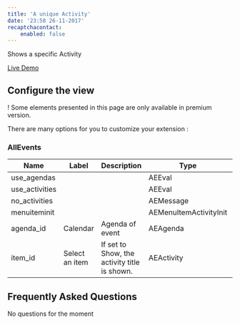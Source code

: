 ```yaml
---
title: 'A unique Activity'
date: '23:58 26-11-2017'
recaptchacontact:
    enabled: false
---
```


Shows a specific Activity

[Live Demo](https://www.allevents3.com/en/demo)

## Configure the view
! Some elements presented in this page are only available in premium version.

There are many options for you to customize your extension :
### AllEvents
| Name | Label | Description | Type | Required | Default |
| ---- | ------| ----------- | ---- | -------- | ------- |
| use_agendas |  |  | AEEval |  |  |
| use_activities |  |  | AEEval |  |  |
| no_activities |  |  | AEMessage |  |  |
| menuiteminit |  |  | AEMenuItemActivityInit |  |  |
| agenda_id | Calendar | Agenda of event | AEAgenda |  |  |
| item_id | Select an item | If set to Show, the activity title is shown. | AEActivity |  |  |

## Frequently Asked Questions
No questions for the moment